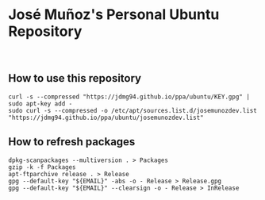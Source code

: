 # José Muñoz's Personal Ubuntu Repository

<br />

## How to use this repository

```
curl -s --compressed "https://jdmg94.github.io/ppa/ubuntu/KEY.gpg" | sudo apt-key add -
sudo curl -s --compressed -o /etc/apt/sources.list.d/josemunozdev.list "https://jdmg94.github.io/ppa/ubuntu/josemunozdev.list"
```

## How to refresh packages

```
dpkg-scanpackages --multiversion . > Packages
gzip -k -f Packages
apt-ftparchive release . > Release
gpg --default-key "${EMAIL}" -abs -o - Release > Release.gpg
gpg --default-key "${EMAIL}" --clearsign -o - Release > InRelease
```
